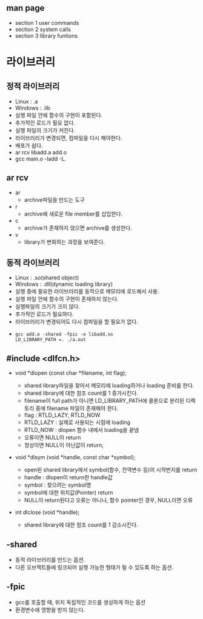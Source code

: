 ## man page
- section 1 user commands
- section 2 system calls
- section 3 library funtions

# 라이브러리
## 정적 라이브러리
- Linux : .a
- Windows : .lib
- 실행 파일 안에 함수의 구현이 포함된다.
- 추가적인 로드가 필요 없다.
- 실행 파일의 크기가 커진다.
- 라이브러리가 변경되면, 컴파일을 다시 해야한다.
- 배포가 쉽다.
- ar rcv libadd.a add.o
- gcc main.o -ladd -L.
## ar rcv
- ar
    - archive파일을 만드는 도구
- r
    - archive에 새로운 file member를 삽입한다.
- c
    - archive가 존재하지 않으면 archive를 생성한다.
- v
    - library가 변화하는 과정을 보여준다.

## 동적 라이브러리
- Linux : .so(shared object)
- Windows : .dll(dynamic loading library)
- 실행 중에 필요한 라이브러리를 동적으로 메모리에 로드해서 사용.
- 실행 파일 안에 함수의 구현이 존재하지 않는다.
- 실행파일의 크기가 크지 않다.
- 추가적인 로드가 필요하다.
- 라이브러리가 변경되어도 다시 컴파일을 할 필요가 없다.
-     gcc add.o -shared -fpic -o libadd.so
      LD_LIBRARY_PATH =. ./a.out

## #include <dlfcn.h>
- void *dlopen (const char *filename, int flag);
    - shared library파일을 찾아서 메모리에 loading하거나 loading 준비를 한다.
    - shared library에 대한 참조 count를 1 증가시킨다.
    - filename이 full path가 아니면 LD_LIBRARY_PATH에 콜론으로 분리된 디렉토리 중에 filename 파일이 존재해야 한다.
    - flag : RTLD_LAZY, RTLD_NOW
    - RTLD_LAZY : 실제로 사용되는 시점에 loading 
    - RTLD_NOW : dlopen 함수 내에서 loading을 끝냄
    - 오류이면 NULL이 return
    - 정상이면 NULL이 아닌값이 return;

- void *dlsym (void *handle, const char *symbol);
    - open된 shared library에서 symbol(함수, 전역변수 등)의 시작번지를 return
    - handle : dlopen이 return한 handle값
    - symbol : 찾으려는 symbol명
    - symbol에 대한 위치값(Pointer) return
    - NULL이 return된다고 오류는 아니나, 함수 pointer인 경우, NULL이면 오류
- int dlclose (void *handle);
    - shared library에 대한 참조 count를 1 감소시킨다.

## -shared
- 동적 라이브러리를 만드는 옵션.
- 다른 오브젝트들에 링크되어 실행 가능한 형태가 될 수 있도록 하는 옵션.
## -fpic
- gcc를 호출할 때, 위치 독립적인 코드를 생성하게 하는 옵션
- 환경변수에 영향을 받지 않는다.



